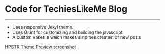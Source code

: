 # Code for TechiesLikeMe Blog
---
* Uses responsive Jekyl theme.
* Uses Grunt for customizing and building the javascript 
* A custom Rakefile which makes simplfies creation of new posts

[HPSTR Theme Preview screenshot](http://mmistakes.github.io/hpstr-jekyll-theme/images/hpstr-jekyll-theme-preview.jpg)
